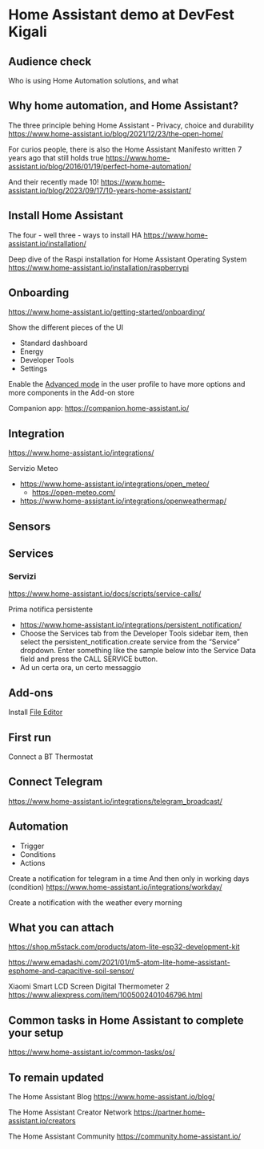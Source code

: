# Home Assistant demo at DevFest Kigali


## Audience check
Who is using Home Automation solutions, and what




## Why home automation, and Home Assistant?
The three principle behing Home Assistant - Privacy, choice and durability
https://www.home-assistant.io/blog/2021/12/23/the-open-home/


For curios people, there is also the Home Assistant Manifesto written 7 years ago that still holds true
https://www.home-assistant.io/blog/2016/01/19/perfect-home-automation/

And their recently made 10!
https://www.home-assistant.io/blog/2023/09/17/10-years-home-assistant/




## Install Home Assistant

The four - well three - ways to install HA
https://www.home-assistant.io/installation/

Deep dive of the Raspi installation for Home Assistant Operating System
https://www.home-assistant.io/installation/raspberrypi




## Onboarding

https://www.home-assistant.io/getting-started/onboarding/

Show the different pieces of the UI
- Standard dashboard
- Energy
- Developer Tools
- Settings

Enable the [Advanced mode](https://www.home-assistant.io/blog/2019/07/17/release-96/#advanced-mode) in the user profile to have more options and more components in the Add-on store

Companion app: https://companion.home-assistant.io/



## Integration

https://www.home-assistant.io/integrations/


Servizio Meteo
- https://www.home-assistant.io/integrations/open_meteo/
  - https://open-meteo.com/
- https://www.home-assistant.io/integrations/openweathermap/



## Sensors




## Services




### Servizi
https://www.home-assistant.io/docs/scripts/service-calls/

Prima notifica persistente
- https://www.home-assistant.io/integrations/persistent_notification/
- Choose the Services tab from the Developer Tools sidebar item, then select the persistent_notification.create service from the “Service” dropdown. Enter something like the sample below into the Service Data field and press the CALL SERVICE button.
- Ad un certa ora, un certo messaggio





## Add-ons

Install [File Editor](https://github.com/home-assistant/hassio-addons/tree/master/configurator) 




## First run

Connect a BT Thermostat




## Connect Telegram

https://www.home-assistant.io/integrations/telegram_broadcast/



## Automation
- Trigger
- Conditions
- Actions

Create a notification for telegram in a time
And then only in working days (condition)
https://www.home-assistant.io/integrations/workday/


Create a notification with the weather every morning





## What you can attach
https://shop.m5stack.com/products/atom-lite-esp32-development-kit

https://www.emadashi.com/2021/01/m5-atom-lite-home-assistant-esphome-and-capacitive-soil-sensor/

Xiaomi Smart LCD Screen Digital Thermometer 2
https://www.aliexpress.com/item/1005002401046796.html



## Common tasks in Home Assistant to complete your setup
https://www.home-assistant.io/common-tasks/os/




## To remain updated

The Home Assistant Blog
https://www.home-assistant.io/blog/

The Home Assistant Creator Network
https://partner.home-assistant.io/creators

The Home Assistant Community
https://community.home-assistant.io/